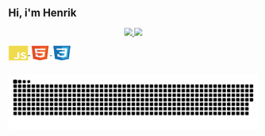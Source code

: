 ## Hi, i'm Henrik

<div align="center">
  <a href="https://github.com/Henrik-0">
  <img height="180em" src="https://github-readme-stats.vercel.app/api?username=Henrik-0&show_icons=true&theme=nightowl&include_all_commits=true&count_private=true"/>
  <img height="180em" src="https://github-readme-stats.vercel.app/api/top-langs/?username=Henrik-0&layout=compact&langs_count=7&theme=nightowl"/>
</div>

<div style="display: inline_block"><br>
  <img align="center" alt="Henrik-Js" height="30" width="40" src="https://raw.githubusercontent.com/devicons/devicon/master/icons/javascript/javascript-plain.svg">
  <img align="center" alt="Henrik-HTML" height="30" width="40" src="https://raw.githubusercontent.com/devicons/devicon/master/icons/html5/html5-original.svg">
  <img align="center" alt="Henrik-CSS" height="30" width="40" src="https://raw.githubusercontent.com/devicons/devicon/master/icons/css3/css3-original.svg">
</div>

  ##
  
  ![Snake animation](https://github.com/Henrik-0/Henrik-0/blob/output/github-contribution-grid-snake.svg)
